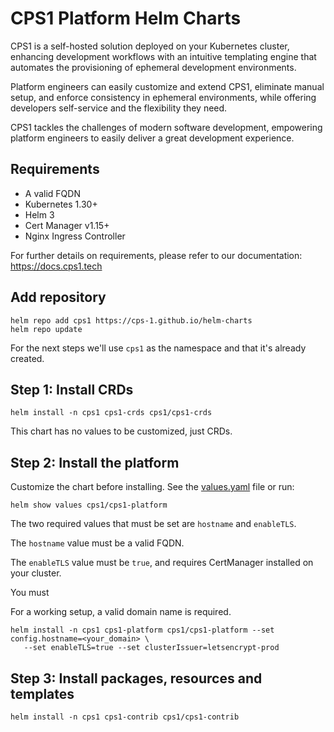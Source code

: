 # CPS1 Platform Helm Charts

CPS1 is a self-hosted solution deployed on your Kubernetes cluster, enhancing development workflows with an intuitive templating engine that automates the provisioning of ephemeral development environments.

Platform engineers can easily customize and extend CPS1, eliminate manual setup, and enforce consistency in ephemeral environments, while offering developers self-service and the flexibility they need.

CPS1 tackles the challenges of modern software development, empowering platform engineers to easily deliver a great development experience.

## Requirements

- A valid FQDN
- Kubernetes 1.30+
- Helm 3
- Cert Manager v1.15+
- Nginx Ingress Controller

For further details on requirements, please refer to our documentation: https://docs.cps1.tech

## Add repository

```
helm repo add cps1 https://cps-1.github.io/helm-charts
helm repo update
```

For the next steps we'll use `cps1` as the namespace and that it's already created.

## Step 1: Install CRDs
```
helm install -n cps1 cps1-crds cps1/cps1-crds
```

This chart has no values to be customized, just CRDs.

## Step 2: Install the platform

Customize the chart before installing. See the [values.yaml](./values.yaml) file
or run:
```
helm show values cps1/cps1-platform
```

The two required values that must be set are `hostname` and `enableTLS`.

The `hostname` value must be a valid FQDN.

The `enableTLS` value must be `true`, and requires CertManager installed on your cluster.

You must 

For a working setup, a valid domain name is required.

```
helm install -n cps1 cps1-platform cps1/cps1-platform --set config.hostname=<your_domain> \
   --set enableTLS=true --set clusterIssuer=letsencrypt-prod
```

## Step 3: Install packages, resources and templates

```
helm install -n cps1 cps1-contrib cps1/cps1-contrib
```
